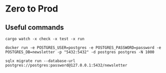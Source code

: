 # Zero to Prod

## Useful commands

    cargo watch -x check -x test -x run

    docker run -e POSTGRES_USER=postgres -e POSTGRES_PASSWORD=password -e POSTGRES_DB=newsletter -p "5432:5432" -d postgres postgres -N 1000

    sqlx migrate run --database-url postgres://postgres:password@127.0.0.1:5432/newsletter
